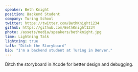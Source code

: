 ```yaml
---
speaker: Beth Knight
position: Backend Student
company: Turing School
twitter: https://twitter.com/BethKnight1234
github: https://github.com/BethKnight1234
photo: /assets/media/speakers/bethknight.jpg
time: Lightning Talk
lightning: true
talk: "Ditch the Storyboard"
bio: "I'm a backend student at Turing in Denver."
---
```

Ditch the storyboard in Xcode for better design and debugging.
